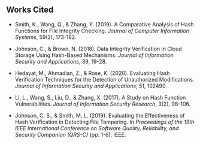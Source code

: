## Works Cited

- Smith, K., Wang, Q., & Zhang, Y. (2019). A Comparative Analysis of Hash 
Functions for File Integrity Checking. *Journal of Computer Information 
Systems*, 59(2), 173-182.

- Johnson, C., & Brown, N. (2018). Data Integrity Verification in Cloud 
Storage Using Hash-Based Mechanisms. *Journal of Information Security and 
Applications*, 39, 19-28.

- Hedayat, M., Ahmadian, Z., & Rose, K. (2020). Evaluating Hash 
Verification Techniques for the Detection of Unauthorized Modifications. 
*Journal of Information Security and Applications*, 51, 102490.

- Li, L., Wang, S., Liu, D., & Zhang, X. (2017). A Study on Hash Function 
Vulnerabilities. *Journal of Information Security Research*, 3(2), 98-106.

- Johnson, C. S., & Smith, M. L. (2019). Evaluating the Effectiveness of 
Hash Verification in Detecting File Tampering. In *Proceedings of the 19th 
IEEE International Conference on Software Quality, Reliability, and 
Security Companion (QRS-C)* (pp. 1-6). IEEE.
